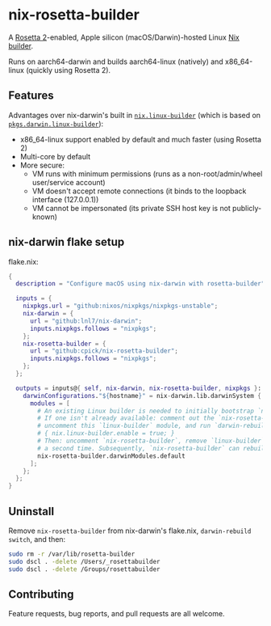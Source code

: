 # nix-rosetta-builder

A [Rosetta 2](https://developer.apple.com/documentation/virtualization/running_intel_binaries_in_linux_vms_with_rosetta)-enabled,
Apple silicon (macOS/Darwin)-hosted Linux
[Nix builder](https://nix.dev/manual/nix/2.18/advanced-topics/distributed-builds).

Runs on aarch64-darwin and builds aarch64-linux (natively) and x86_64-linux (quickly using Rosetta
2).

## Features

Advantages over nix-darwin's built in
[`nix.linux-builder`](https://daiderd.com/nix-darwin/manual/index.html#opt-nix.linux-builder.enable)
(which is based on
[`pkgs.darwin.linux-builder`](https://nixos.org/manual/nixpkgs/stable/#sec-darwin-builder)):

* x86_64-linux support enabled by default and much faster (using Rosetta 2)
* Multi-core by default
* More secure:
  * VM runs with minimum permissions (runs as a non-root/admin/wheel user/service account)
  * VM doesn't accept remote connections (it binds to the loopback interface (127.0.0.1))
  * VM cannot be impersonated (its private SSH host key is not publicly-known)

## nix-darwin flake setup

flake.nix:
```nix
{
  description = "Configure macOS using nix-darwin with rosetta-builder";

  inputs = {
    nixpkgs.url = "github:nixos/nixpkgs/nixpkgs-unstable";
    nix-darwin = {
      url = "github:lnl7/nix-darwin";
      inputs.nixpkgs.follows = "nixpkgs";
    };
    nix-rosetta-builder = {
      url = "github:cpick/nix-rosetta-builder";
      inputs.nixpkgs.follows = "nixpkgs";
    };
  };

  outputs = inputs@{ self, nix-darwin, nix-rosetta-builder, nixpkgs }: {
    darwinConfigurations."${hostname}" = nix-darwin.lib.darwinSystem {
      modules = [
        # An existing Linux builder is needed to initially bootstrap `nix-rosetta-builder`.
        # If one isn't already available: comment out the `nix-rosetta-builder` module below,
        # uncomment this `linux-builder` module, and run `darwin-rebuild switch`:
        # { nix.linux-builder.enable = true; }
        # Then: uncomment `nix-rosetta-builder`, remove `linux-builder`, and `darwin-rebuild switch`
        # a second time. Subsequently, `nix-rosetta-builder` can rebuild itself.
        nix-rosetta-builder.darwinModules.default
      ];
    };
  };
}
```

## Uninstall

Remove `nix-rosetta-builder` from nix-darwin's flake.nix, `darwin-rebuild switch`, and then:
```sh
sudo rm -r /var/lib/rosetta-builder
sudo dscl . -delete /Users/_rosettabuilder
sudo dscl . -delete /Groups/rosettabuilder
```

## Contributing

Feature requests, bug reports, and pull requests are all welcome.

